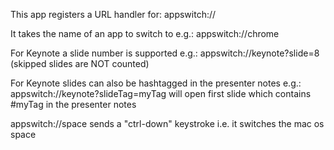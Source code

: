 This app registers a URL handler for: appswitch://

It takes the name of an app to switch to e.g.: appswitch://chrome

For Keynote a slide number is supported e.g.: appswitch://keynote?slide=8
(skipped slides are NOT counted)

For Keynote slides can also be hashtagged in the presenter notes e.g.: appswitch://keynote?slideTag=myTag will open first slide which contains #myTag in the presenter notes

appswitch://space sends a "ctrl-down" keystroke i.e. it switches the mac os space
